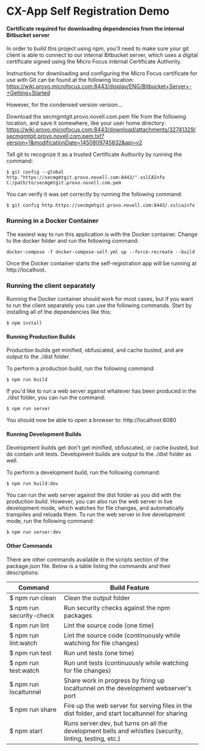 # CX-App Self Registration Demo

#### Certificate required for downloading dependencies from the internal Bitbucket server

In order to build this project using npm, you'll need to make sure your git client is able to connect to our internal Bitbucket server, which uses a digital certificate signed using the Micro Focus internal Certificate Authority.

Instructions for downloading and configuring the Micro Focus certificate for use with Git can be found at the following location:
https://wiki.provo.microfocus.com:8443/display/ENG/Bitbucket+Server+-+Getting+Started

However, for the condensed version version...

Download the secmgmtgit.provo.novell.com.pem file from the following location, and save it somewhere, like your user home directory: 
https://wiki.provo.microfocus.com:8443/download/attachments/32741329/secmgmtgit.provo.novell.com.pem.txt?version=1&modificationDate=1450809745832&api=v2

Tell git to recognize it as a trusted Certificate Authority by running the command:

```
$ git config --global http."https://secmgmtgit.provo.novell.com:8443/".sslCAInfo C:/path/to/secmgmtgit.provo.novell.com.pem
```

You can verify it was set correctly by running the following command:

```
$ git config http.https://secmgmtgit.provo.novell.com:8443/.sslcainfo
```

### Running in a Docker Container

The easiest way to run this application is with the Docker container.  Change to the docker folder and run the following command:

```
docker-compose -f docker-compose-self.yml up --force-recreate --build
```

Once the Docker container starts the self-registration app will be running at http://localhost.


### Running the client separately


Running the Docker container should work for most cases, but if you want to run the client separately you can use the following commands.  Start by installing all of the dependencies like this:

```
$ npm install
```

#### Running Production Builds

Production builds get minified, obfuscated, and cache busted, and are output to the ./dist folder.

To perform a production build, run the following command:

```
$ npm run build
```

If you'd like to run a web server against whatever has been produced in the ./dist folder, you can run the command:

```
$ npm run server
```

You should now be able to open a browser to: http://localhost:8080

#### Running Development  Builds

Development builds get don't get minified, obfuscated, or cache busted, but do contain unit tests.  Development builds are output to the ./dist folder as well.

To perform a development build, run the following command:

```
$ npm run build:dev
```

You can run the web server against the dist folder as you did with the production build.  However, you can also run the web server in live development mode, which watches for file changes, and automatically transpiles and reloads them.  To run the web server in live development mode, run the following command:

```
$ npm run server:dev
```

#### Other Commands

There are other commands available in the scripts section of the package.json file.  Below is a table listing the commands and their descriptions:

| Command                  | Build Feature                            |
| ------------------------ | ---------------------------------------- |
| $ npm run clean          | Clean the output folder                  |
| $ npm run security-check | Run security checks against the npm packages |
| $ npm run lint           | Lint the source code (one time)          |
| $ npm run lint:watch     | Lint the source code (continuously while watching for file changes) |
| $ npm run test           | Run unit tests (one time)                |
| $ npm run test:watch     | Run unit tests (continuously while watching for file changes) |
| $ npm run localtunnel    | Share work in progress by firing up localtunnel on the development webserver's port |
| $ npm run share          | Fire up the web server for serving files in the dist folder, and start localtunnel for sharing |
| $ npm start              | Runs server:dev, but turns on all the development bells and whistles (security, linting, testing, etc.) |